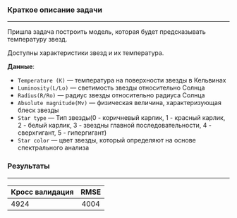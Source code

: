 ### Краткое описание задачи

---
Пришла задача построить модель, которая будет предсказывать температуру звезд.

Доступны характеристики звезд и их температура. 

**Данные**:
- `Temperature (K)` —  температура на поверхности звезды в Кельвинах
- `Luminosity(L/Lo)` — светимость звезды относительно Солнца
- `Radius(R/Ro)` — радиус звезды относительно радиуса Солнца
- `Absolute magnitude(Mv)` — физическая величина, характеризующая блеск звезды
- `Star type` — Тип звезды(0 - коричневый карлик, 1 - красный карлик, 2 - белый карлик, 3 - звездны главной последовательности, 4 - сверхгигант, 5 - гипергигант)
- `Star color` — цвет звезды, который определяют на основе спектрального анализа

### Результаты

---
 Кросс валидация |  RMSE    
:----------------|:------:
| 4924            | 4004 | 
